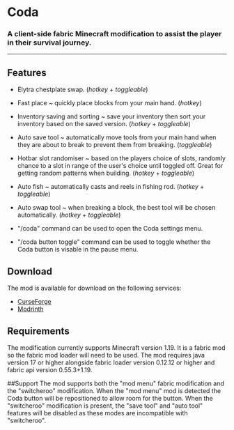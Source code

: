 # Coda
### A client-side fabric Minecraft modification to assist the player in their survival journey.
-----
## Features
- Elytra chestplate swap. (*hotkey* + *toggleable*)

- Fast place ~ quickly place blocks from your main hand. (*hotkey*)

- Inventory saving and sorting ~ save your inventory then sort your inventory based on the saved version. (*hotkey* + *toggleable*)

- Auto save tool ~ automatically move tools from your main hand when they are about to break to prevent them from breaking. (*toggleable*)

- Hotbar slot randomiser ~ based on the players choice of slots, randomly chance to a slot in range of the user's choice until toggled off. Great for getting random patterns when building. (*hotkey* + *toggleable*) 

- Auto fish ~ automatically casts and reels in fishing rod. (*hotkey* + *toggleable*)

- Auto swap tool ~ when breaking a block, the best tool will be chosen automatically. (*hotkey* + *toggleable*)

- "/coda" command can be used to open the Coda settings menu.

- "/coda button toggle" command can be used to toggle whether the Coda button is visable in the pause menu.

## Download
The mod is available for download on the following services:
- [CurseForge](https://www.curseforge.com/minecraft/mc-mods/coda)
- [Modrinth](https://modrinth.com/mod/coda)

## Requirements
The modification currently supports Minecraft version 1.19. It is a fabric mod so the fabric mod loader will need to be used. The mod requires java version 17 or higher alongside fabric loader version 0.12.12 or higher and fabric api version 0.55.3+1.19.

##Support
The mod supports both the "mod menu" fabric modification and the "switcheroo" modification. When the "mod menu" mod is detected the Coda button will be repositioned to allow room for the button. When the "switcheroo" modification is present, the "save tool" and "auto tool" features will be disabled as these modes are incompatible with "switcheroo".

